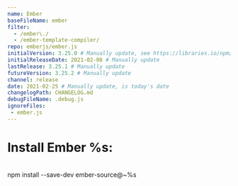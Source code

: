 ```yaml
---
name: Ember
baseFileName: ember
filter:
  - /ember\./
  - /ember-template-compiler/
repo: emberjs/ember.js
initialVersion: 3.25.0 # Manually update, see https://libraries.io/npm/ember-source throughout
initialReleaseDate: 2021-02-08 # Manually update
lastRelease: 3.25.1 # Manually update
futureVersion: 3.25.2 # Manually update
channel: release
date: 2021-02-25 # Manually update, is today's date
changelogPath: CHANGELOG.md
debugFileName: .debug.js
ignoreFiles:
 - ember.js
---
```

# Install Ember %s:
<br>
npm install --save-dev ember-source@~%s
